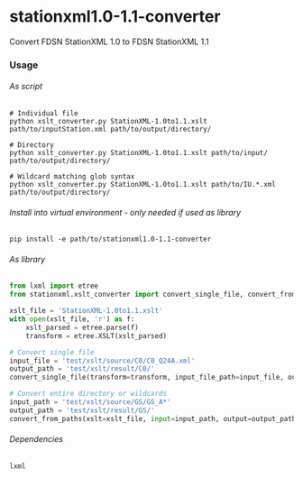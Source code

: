 # stationxml1.0-1.1-converter
Convert FDSN StationXML 1.0 to FDSN StationXML 1.1

### Usage
###### As script
```shell script
# Individual file
python xslt_converter.py StationXML-1.0to1.1.xslt path/to/inputStation.xml path/to/output/directory/

# Directory
python xslt_converter.py StationXML-1.0to1.1.xslt path/to/input/ path/to/output/directory/

# Wildcard matching glob syntax
python xslt_converter.py StationXML-1.0to1.1.xslt path/to/IU.*.xml path/to/output/directory/

```

###### Install into virtual environment - only needed if used as library
```shell script
pip install -e path/to/stationxml1.0-1.1-converter
```

###### As library

```python
from lxml import etree
from stationxml.xslt_converter import convert_single_file, convert_from_paths

xslt_file = 'StationXML-1.0to1.1.xslt'
with open(xslt_file, 'r') as f:
    xslt_parsed = etree.parse(f)
    transform = etree.XSLT(xslt_parsed)

# Convert single file
input_file = 'test/xslt/source/C0/C0_Q24A.xml'
output_path = 'test/xslt/result/C0/'
convert_single_file(transform=transform, input_file_path=input_file, output_dir=output_path)

# Convert entire directory or wildcards
input_path = 'test/xslt/source/GS/GS_A*'
output_path = 'test/xslt/result/GS/'
convert_from_paths(xslt=xslt_file, input=input_path, output=output_path)
```

###### Dependencies
```
lxml
```